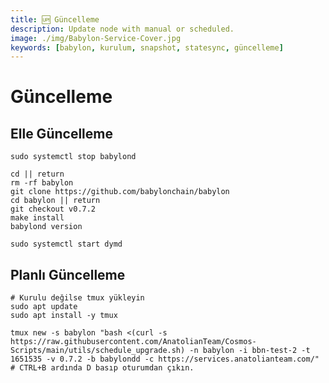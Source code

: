 ```yaml
---
title: 🆙 Güncelleme
description: Update node with manual or scheduled.
image: ./img/Babylon-Service-Cover.jpg
keywords: [babylon, kurulum, snapshot, statesync, güncelleme]
---
```


# Güncelleme

## Elle Güncelleme

```shell
sudo systemctl stop babylond

cd || return
rm -rf babylon
git clone https://github.com/babylonchain/babylon
cd babylon || return
git checkout v0.7.2
make install
babylond version

sudo systemctl start dymd
```

## Planlı Güncelleme

```shell
# Kurulu değilse tmux yükleyin 
sudo apt update
sudo apt install -y tmux
```

```shell
tmux new -s babylon "bash <(curl -s https://raw.githubusercontent.com/AnatolianTeam/Cosmos-Scripts/main/utils/schedule_upgrade.sh) -n babylon -i bbn-test-2 -t 1651535 -v 0.7.2 -b babylondd -c https://services.anatolianteam.com/"
# CTRL+B ardında D basıp oturumdan çıkın.
```
